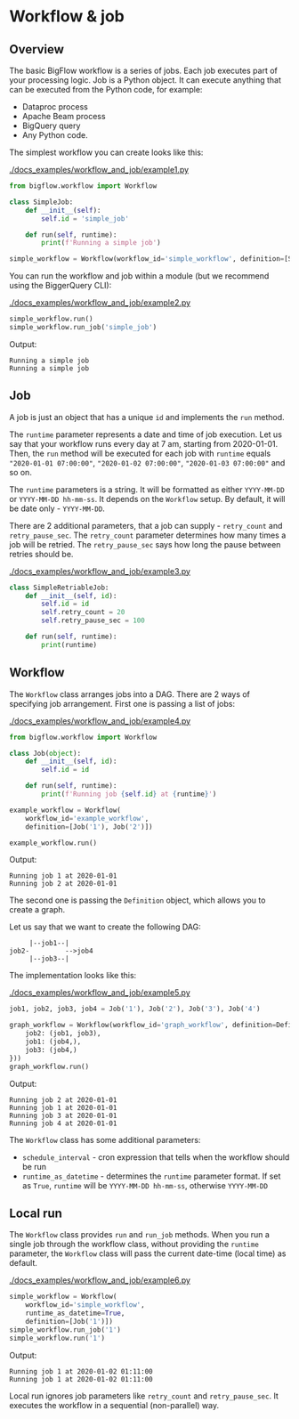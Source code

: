 # Workflow & job

## Overview

The basic BigFlow workflow is a series of jobs. Each job executes part of your processing logic. Job is a Python object. 
It can execute anything that can be executed from the Python code, for example:

* Dataproc process
* Apache Beam process
* BigQuery query
* Any Python code.

The simplest workflow you can create looks like this:

[./docs_examples/workflow_and_job/example1.py](./docs_examples/workflow_and_job/example1.py)
```python
from bigflow.workflow import Workflow

class SimpleJob:
    def __init__(self):
        self.id = 'simple_job'

    def run(self, runtime):
        print(f'Running a simple job')

simple_workflow = Workflow(workflow_id='simple_workflow', definition=[SimpleJob()])
```

You can run the workflow and job within a module (but we recommend using the BiggerQuery CLI):

[./docs_examples/workflow_and_job/example2.py](./docs_examples/workflow_and_job/example2.py)
```python
simple_workflow.run()
simple_workflow.run_job('simple_job')
```

Output:

```text
Running a simple job
Running a simple job
```

## Job

A job is just an object that has a unique `id` and implements the `run` method.

The `runtime` parameter represents a date and time of job execution. Let us say that your workflow runs every day at 7 am,
starting from 2020-01-01. Then, the `run` method will be executed for each job with `runtime` 
equals `"2020-01-01 07:00:00"`, `"2020-01-02 07:00:00"`, `"2020-01-03 07:00:00"` and so on.

The `runtime` parameters is a string. It will be formatted as either `YYYY-MM-DD` or `YYYY-MM-DD hh-mm-ss`.
It depends on the `Workflow` setup. By default, it will be date only - `YYYY-MM-DD`.

There are 2 additional parameters, that a job can supply - `retry_count` and `retry_pause_sec`. The `retry_count` parameter
determines how many times a job will be retried. The `retry_pause_sec` says how long the pause between retries should be.

[./docs_examples/workflow_and_job/example3.py](./docs_examples/workflow_and_job/example3.py)
```python
class SimpleRetriableJob:
    def __init__(self, id):
        self.id = id
        self.retry_count = 20
        self.retry_pause_sec = 100

    def run(self, runtime):
        print(runtime)
```

## Workflow

The `Workflow` class arranges jobs into a DAG. There are 2 ways of specifying job arrangement. First one is passing a list
of jobs:

[./docs_examples/workflow_and_job/example4.py](./docs_examples/workflow_and_job/example4.py)
```python
from bigflow.workflow import Workflow

class Job(object):
    def __init__(self, id):
        self.id = id

    def run(self, runtime):
        print(f'Running job {self.id} at {runtime}')

example_workflow = Workflow(
    workflow_id='example_workflow',
    definition=[Job('1'), Job('2')])

example_workflow.run()
```

Output:
```text
Running job 1 at 2020-01-01
Running job 2 at 2020-01-01
```

The second one is passing the `Definition` object, which allows you to create a graph.

Let us say that we want to create the following DAG:
    
```
     |--job1--|
job2-         -->job4 
     |--job3--|
```

The implementation looks like this:

[./docs_examples/workflow_and_job/example5.py](./docs_examples/workflow_and_job/example5.py)
```python
job1, job2, job3, job4 = Job('1'), Job('2'), Job('3'), Job('4')

graph_workflow = Workflow(workflow_id='graph_workflow', definition=Definition({
    job2: (job1, job3),
    job1: (job4,),
    job3: (job4,)
}))
graph_workflow.run()
```

Output:
```text
Running job 2 at 2020-01-01
Running job 1 at 2020-01-01
Running job 3 at 2020-01-01
Running job 4 at 2020-01-01
```

The `Workflow` class has some additional parameters:

* `schedule_interval` - cron expression that tells when the workflow should be run
* `runtime_as_datetime` - determines the `runtime` parameter format. If set as `True`, `runtime` will be `YYYY-MM-DD hh-mm-ss`, 
otherwise `YYYY-MM-DD`

## Local run

The `Workflow` class provides `run` and `run_job` methods. When you run a single job through the workflow class, 
without providing the `runtime` parameter, the `Workflow` class will pass the current date-time (local time) as default.

[./docs_examples/workflow_and_job/example6.py](./docs_examples/workflow_and_job/example6.py)
```python
simple_workflow = Workflow(
    workflow_id='simple_workflow',
    runtime_as_datetime=True,
    definition=[Job('1')])
simple_workflow.run_job('1')
simple_workflow.run('1')
```

Output:
```text
Running job 1 at 2020-01-02 01:11:00
Running job 1 at 2020-01-02 01:11:00
```

Local run ignores job parameters like `retry_count` and `retry_pause_sec`. It executes the workflow in a sequential (non-parallel) way.
